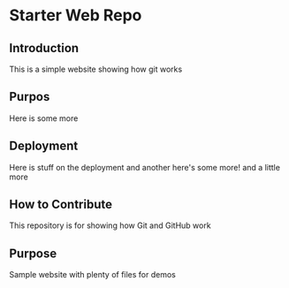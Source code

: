 # Starter Web Repo
## Introduction
This is a simple website showing how git works

## Purpos 
Here is some more 

## Deployment
Here is stuff on the deployment
and another
here's some more! 
and a little more
## How to Contribute

This repository is for showing how Git and GitHub work

## Purpose

Sample website with plenty of files for demos
